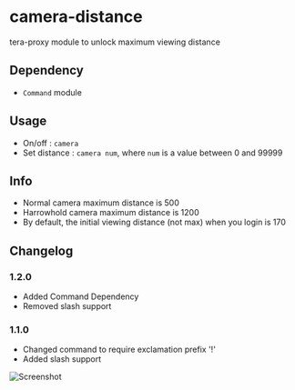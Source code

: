 # camera-distance
tera-proxy module to unlock maximum viewing distance

## Dependency
- `Command` module

## Usage
- On/off : `camera`
- Set distance : `camera num`, where `num` is a value between 0 and 99999

## Info
- Normal camera maximum distance is 500
- Harrowhold camera maximum distance is 1200
- By default, the initial viewing distance (not max) when you login is 170

## Changelog 
### 1.2.0
- Added Command Dependency
- Removed slash support
### 1.1.0
- Changed command to require exclamation prefix '!'
- Added slash support

![Screenshot](http://i.imgur.com/LzxGSgm.jpg)
